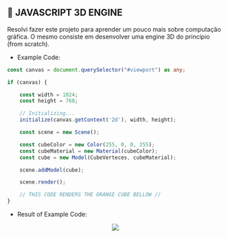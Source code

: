 
## 🧊 JAVASCRIPT 3D ENGINE

Resolvi fazer este projeto para aprender um pouco mais sobre computação gráfica.
O mesmo consiste em desenvolver uma engine 3D do princípio (from scratch).

- Example Code:
```ts
const canvas = document.querySelector("#viewport") as any;

if (canvas) {

    const width = 1024;
    const height = 768;

    // Initializing...
    initialize(canvas.getContext('2d'), width, height);

    const scene = new Scene();

    const cubeColor = new Color(255, 0, 0, 255);
    const cubeMaterial = new Material(cubeColor);
    const cube = new Model(CubeVerteces, cubeMaterial);

    scene.addModel(cube);

    scene.render();

    // THIS CODE RENDERS THE ORANGE CUBE BELLOW //
}
```

- Result of Example Code:
<p align="center">
  <img src="https://s5.gifyu.com/images/msedge_pf2lcOa10A.gif" />
</p>
